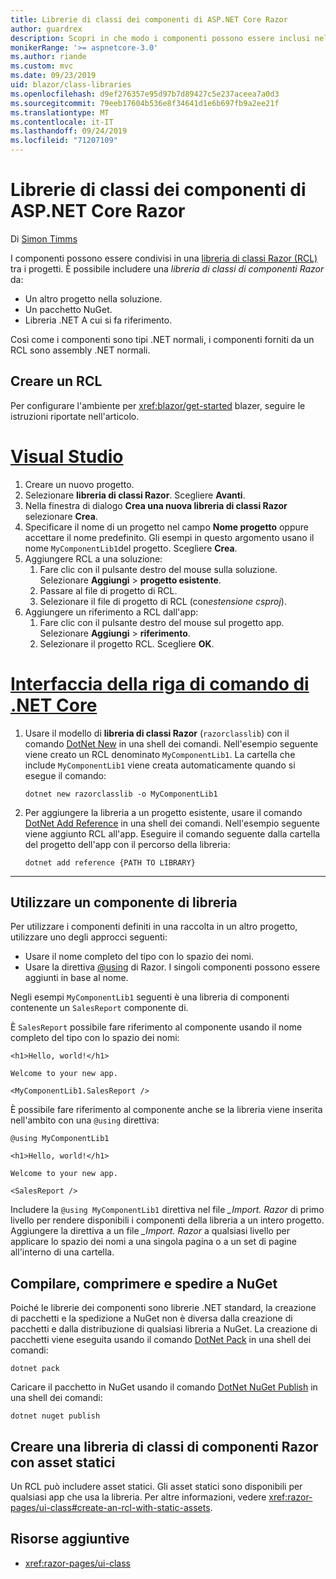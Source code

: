 ```yaml
---
title: Librerie di classi dei componenti di ASP.NET Core Razor
author: guardrex
description: Scopri in che modo i componenti possono essere inclusi nelle app blazer da una libreria di componenti esterna.
monikerRange: '>= aspnetcore-3.0'
ms.author: riande
ms.custom: mvc
ms.date: 09/23/2019
uid: blazor/class-libraries
ms.openlocfilehash: d9ef276357e95d97b7d89427c5e237aceea7a0d3
ms.sourcegitcommit: 79eeb17604b536e8f34641d1e6b697fb9a2ee21f
ms.translationtype: MT
ms.contentlocale: it-IT
ms.lasthandoff: 09/24/2019
ms.locfileid: "71207109"
---
```

# <a name="aspnet-core-razor-components-class-libraries"></a>Librerie di classi dei componenti di ASP.NET Core Razor

Di [Simon Timms](https://github.com/stimms)

I componenti possono essere condivisi in una [libreria di classi Razor (RCL)](xref:razor-pages/ui-class) tra i progetti. È possibile includere una *libreria di classi di componenti Razor* da:

* Un altro progetto nella soluzione.
* Un pacchetto NuGet.
* Libreria .NET A cui si fa riferimento.

Così come i componenti sono tipi .NET normali, i componenti forniti da un RCL sono assembly .NET normali.

## <a name="create-an-rcl"></a>Creare un RCL

Per configurare l'ambiente per <xref:blazor/get-started> blazer, seguire le istruzioni riportate nell'articolo.

# <a name="visual-studiotabvisual-studio"></a>[Visual Studio](#tab/visual-studio)

1. Creare un nuovo progetto.
1. Selezionare **libreria di classi Razor**. Scegliere **Avanti**.
1. Nella finestra di dialogo **Crea una nuova libreria di classi Razor** selezionare **Crea**.
1. Specificare il nome di un progetto nel campo **Nome progetto** oppure accettare il nome predefinito. Gli esempi in questo argomento usano il nome `MyComponentLib1`del progetto. Scegliere **Crea**.
1. Aggiungere RCL a una soluzione:
   1. Fare clic con il pulsante destro del mouse sulla soluzione. Selezionare **Aggiungi** > **progetto esistente**.
   1. Passare al file di progetto di RCL.
   1. Selezionare il file di progetto di RCL (con*estensione csproj*).
1. Aggiungere un riferimento a RCL dall'app:
   1. Fare clic con il pulsante destro del mouse sul progetto app. Selezionare **Aggiungi** > **riferimento**.
   1. Selezionare il progetto RCL. Scegliere **OK**.

# <a name="net-core-clitabnetcore-cli"></a>[Interfaccia della riga di comando di .NET Core](#tab/netcore-cli)

1. Usare il modello di **libreria di classi Razor** (`razorclasslib`) con il comando [DotNet New](/dotnet/core/tools/dotnet-new) in una shell dei comandi. Nell'esempio seguente viene creato un RCL denominato `MyComponentLib1`. La cartella che include `MyComponentLib1` viene creata automaticamente quando si esegue il comando:

   ```dotnetcli
   dotnet new razorclasslib -o MyComponentLib1
   ```

1. Per aggiungere la libreria a un progetto esistente, usare il comando [DotNet Add Reference](/dotnet/core/tools/dotnet-add-reference) in una shell dei comandi. Nell'esempio seguente viene aggiunto RCL all'app. Eseguire il comando seguente dalla cartella del progetto dell'app con il percorso della libreria:

   ```dotnetcli
   dotnet add reference {PATH TO LIBRARY}
   ```

---

## <a name="consume-a-library-component"></a>Utilizzare un componente di libreria

Per utilizzare i componenti definiti in una raccolta in un altro progetto, utilizzare uno degli approcci seguenti:

* Usare il nome completo del tipo con lo spazio dei nomi.
* Usare la direttiva [ \@using](xref:mvc/views/razor#using) di Razor. I singoli componenti possono essere aggiunti in base al nome.

Negli esempi `MyComponentLib1` seguenti è una libreria di componenti contenente un `SalesReport` componente di.

È `SalesReport` possibile fare riferimento al componente usando il nome completo del tipo con lo spazio dei nomi:

```cshtml
<h1>Hello, world!</h1>

Welcome to your new app.

<MyComponentLib1.SalesReport />
```

È possibile fare riferimento al componente anche se la libreria viene inserita nell'ambito con una `@using` direttiva:

```cshtml
@using MyComponentLib1

<h1>Hello, world!</h1>

Welcome to your new app.

<SalesReport />
```

Includere la `@using MyComponentLib1` direttiva nel file *_Import. Razor* di primo livello per rendere disponibili i componenti della libreria a un intero progetto. Aggiungere la direttiva a un file *_Import. Razor* a qualsiasi livello per applicare lo spazio dei nomi a una singola pagina o a un set di pagine all'interno di una cartella.

## <a name="build-pack-and-ship-to-nuget"></a>Compilare, comprimere e spedire a NuGet

Poiché le librerie dei componenti sono librerie .NET standard, la creazione di pacchetti e la spedizione a NuGet non è diversa dalla creazione di pacchetti e dalla distribuzione di qualsiasi libreria a NuGet. La creazione di pacchetti viene eseguita usando il comando [DotNet Pack](/dotnet/core/tools/dotnet-pack) in una shell dei comandi:

```dotnetcli
dotnet pack
```

Caricare il pacchetto in NuGet usando il comando [DotNet NuGet Publish](/dotnet/core/tools/dotnet-nuget-push) in una shell dei comandi:

```dotnetcli
dotnet nuget publish
```

## <a name="create-a-razor-components-class-library-with-static-assets"></a>Creare una libreria di classi di componenti Razor con asset statici

Un RCL può includere asset statici. Gli asset statici sono disponibili per qualsiasi app che usa la libreria. Per altre informazioni, vedere <xref:razor-pages/ui-class#create-an-rcl-with-static-assets>.

## <a name="additional-resources"></a>Risorse aggiuntive

* <xref:razor-pages/ui-class>

